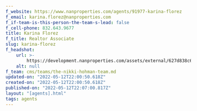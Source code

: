 ```yaml
---
f_website: https://www.nanproperties.com/agents/91977-karina-florez
f_email: karina.florez@nanproperties.com
f_if-team-is-this-person-the-team-s-lead: false
f_cell-phone: 832.643.9677
title: Karina Florez
f_title: Realtor Associate
slug: karina-florez
f_headshot:
    url: >-
        https://development.nanproperties.com/assets/external/627d838c670af56a925c638f_optimized_7f659869d77faed70a7b80c902e929ab.jpeg
    alt: null
f_team: cms/teams/the-nikki-hohman-team.md
updated-on: "2022-05-12T22:00:50.618Z"
created-on: "2022-05-12T22:00:50.618Z"
published-on: "2022-05-12T22:07:00.817Z"
layout: "[agents].html"
tags: agents
---
```

